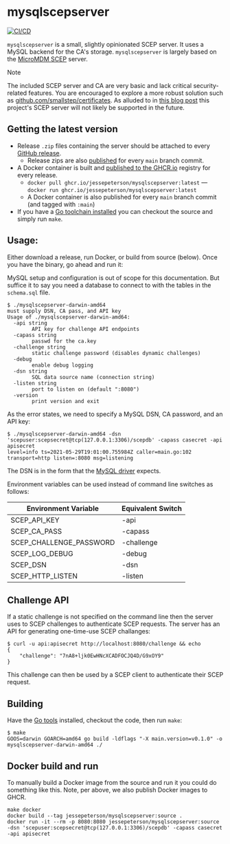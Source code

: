 # mysqlscepserver

[![CI/CD](https://github.com/jessepeterson/mysqlscepserver/workflows/CI%2FCD/badge.svg)](https://github.com/jessepeterson/mysqlscepserver/actions)

`mysqlscepserver` is a small, slightly opinionated SCEP server. It uses a MySQL backend for the CA's storage. `mysqlscepserver` is largely based on the [MicroMDM SCEP](https://github.com/micromdm/scep) server.

> [!NOTE]
> The included SCEP server and CA are very basic and lack critical security-related features. You are encouraged to explore a more robust solution such as [github.com/smallstep/certificates](https://github.com/smallstep/certificates). As alluded to in [this blog post](https://micromdm.io/blog/scepping-stone/) this project's SCEP server will not likely be supported in the future.

## Getting the latest version

* Release `.zip` files containing the server should be attached to every [GitHub release](https://github.com/jessepeterson/mysqlscepserver/releases).
  * Release zips are also [published](https://github.com/jessepeterson/mysqlscepserver/actions) for every `main` branch commit.
* A Docker container is built and [published to the GHCR.io](http://ghcr.io/jessepeterson/mysqlscepserver) registry for every release.
  * `docker pull ghcr.io/jessepeterson/mysqlscepserver:latest` — `docker run ghcr.io/jessepeterson/mysqlscepserver:latest`
  * A Docker container is also published for every `main` branch commit (and tagged with `:main`)
* If you have a [Go toolchain installed](https://go.dev/doc/install) you can checkout the source and simply run `make`.

## Usage:

Either download a release, run Docker, or build from source (below). Once you have the binary, go ahead and run it:

MySQL setup and configuration is out of scope for this documentation. But suffice it to say you need a database to connect to with the tables in the `schema.sql` file.

```
$ ./mysqlscepserver-darwin-amd64
must supply DSN, CA pass, and API key
Usage of ./mysqlscepserver-darwin-amd64:
  -api string
    	API key for challenge API endpoints
  -capass string
    	passwd for the ca.key
  -challenge string
    	static challenge password (disables dynamic challenges)
  -debug
    	enable debug logging
  -dsn string
    	SQL data source name (connection string)
  -listen string
    	port to listen on (default ":8080")
  -version
    	print version and exit
```

As the error states, we need to specify a MySQL DSN, CA password, and an API key:

```
$ ./mysqlscepserver-darwin-amd64 -dsn 'scepuser:scepsecret@tcp(127.0.0.1:3306)/scepdb' -capass casecret -api apisecret
level=info ts=2021-05-29T19:01:00.755984Z caller=main.go:102 transport=http listen=:8080 msg=listening
```

The DSN is in the form that the [MySQL driver](https://github.com/go-sql-driver/mysql#dsn-data-source-name) expects.

Environment variables can be used instead of command line switches as follows:

| Environment Variable | Equivalent Switch
|--|--
| SCEP_API_KEY | -api
| SCEP_CA_PASS | -capass
| SCEP_CHALLENGE_PASSWORD | -challenge
| SCEP_LOG_DEBUG | -debug
| SCEP_DSN | -dsn
| SCEP_HTTP_LISTEN | -listen

## Challenge API

If a static challenge is not specified on the command line then the server uses to SCEP challenges to authenticate SCEP requests. The server has an API for generating one-time-use SCEP challanges:

```
$ curl -u api:apisecret http://localhost:8080/challenge && echo
{
	"challenge": "7nA8+ljk0EwHNcXCADFOCJQ4D/G9xOY9"
}
```

This challenge can then be used by a SCEP client to authenticate their SCEP request.

## Building

Have the [Go tools](https://golang.org/dl/) installed, checkout the code, then run `make`:

```
$ make
GOOS=darwin GOARCH=amd64 go build -ldflags "-X main.version=v0.1.0" -o mysqlscepserver-darwin-amd64 ./
```

## Docker build and run

To manually build a Docker image from the source and run it you could do something like this. Note, per above, we also publish Docker images to GHCR.

```
make docker
docker build --tag jessepeterson/mysqlscepserver:source .
docker run -it --rm -p 8080:8080 jessepeterson/mysqlscepserver:source -dsn 'scepuser:scepsecret@tcp(127.0.0.1:3306)/scepdb' -capass casecret -api apisecret
```

